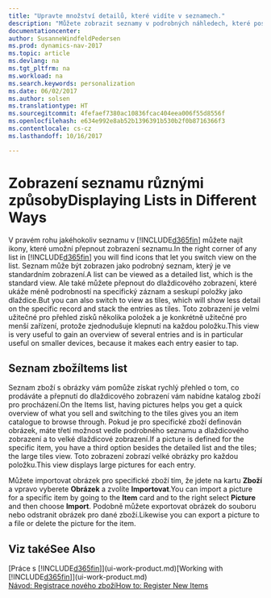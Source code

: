 ```yaml
---
title: "Upravte množství detailů, které vidíte v seznamech."
description: "Můžete zobrazit seznamy v podrobných náhledech, které poskytují více informací nebo jako dlaždice, které lze snadno vizuálně skenovat."
documentationcenter: 
author: SusanneWindfeldPedersen
ms.prod: dynamics-nav-2017
ms.topic: article
ms.devlang: na
ms.tgt_pltfrm: na
ms.workload: na
ms.search.keywords: personalization
ms.date: 06/02/2017
ms.author: solsen
ms.translationtype: HT
ms.sourcegitcommit: 4fefaef7380ac10836fcac404eea006f55d8556f
ms.openlocfilehash: e634e992e8ab52b1396391b530b2f0b8716366f3
ms.contentlocale: cs-cz
ms.lasthandoff: 10/16/2017

---
```

# <a name="displaying-lists-in-different-ways"></a><span data-ttu-id="a8f37-103">Zobrazení seznamu různými způsoby</span><span class="sxs-lookup"><span data-stu-id="a8f37-103">Displaying Lists in Different Ways</span></span>
<span data-ttu-id="a8f37-104">V pravém rohu jakéhokoliv seznamu v [!INCLUDE[d365fin](includes/d365fin_md.md)] můžete najít ikony, které umožní přepnout zobrazení seznamu.</span><span class="sxs-lookup"><span data-stu-id="a8f37-104">In the right corner of any list in [!INCLUDE[d365fin](includes/d365fin_md.md)] you will find icons that let you switch view on the list.</span></span> <span data-ttu-id="a8f37-105">Seznam může být zobrazen jako podrobný seznam, který je ve standardním zobrazení.</span><span class="sxs-lookup"><span data-stu-id="a8f37-105">A list can be viewed as a detailed list, which is the standard view.</span></span> <span data-ttu-id="a8f37-106">Ale také můžete přepnout do dlaždicového zobrazení, které ukáže méně podrobností na specifický záznam a seskupí položky jako dlaždice.</span><span class="sxs-lookup"><span data-stu-id="a8f37-106">But you can also switch to view as tiles, which will show less detail on the specific record and stack the entries as tiles.</span></span> <span data-ttu-id="a8f37-107">Toto zobrazení je velmi užitečné pro přehled zisků několika položek a je konkrétně užitečné pro menší zařízení, protože zjednodušuje klepnutí na každou položku.</span><span class="sxs-lookup"><span data-stu-id="a8f37-107">This view is very useful to gain an overview of several entries and is in particular useful on smaller devices, because it makes each entry easier to tap.</span></span>

## <a name="items-list"></a><span data-ttu-id="a8f37-108">Seznam zboží</span><span class="sxs-lookup"><span data-stu-id="a8f37-108">Items list</span></span>
<span data-ttu-id="a8f37-109">Seznam zboží s obrázky vám pomůže získat rychlý přehled o tom, co prodáváte a přepnutí do dlaždicového zobrazení vám nabídne katalog zboží pro procházení.</span><span class="sxs-lookup"><span data-stu-id="a8f37-109">On the Items list, having pictures helps you get a quick overview of what you sell and switching to the tiles gives you an item catalogue to browse through.</span></span> <span data-ttu-id="a8f37-110">Pokud je pro specifické zboží definován obrázek, máte třetí možnost vedle podrobného seznamu a dlaždicového zobrazení a to velké dlaždicové zobrazení.</span><span class="sxs-lookup"><span data-stu-id="a8f37-110">If a picture is defined for the specific item, you have a third option besides the detailed list and the tiles; the large tiles view.</span></span> <span data-ttu-id="a8f37-111">Toto zobrazení zobrazí velké obrázky pro každou položku.</span><span class="sxs-lookup"><span data-stu-id="a8f37-111">This view displays large pictures for each entry.</span></span>

<span data-ttu-id="a8f37-112">Můžete importovat obrázek pro specifické zboží tím, že jdete na kartu **Zboží** a vpravo vyberete **Obrázek** a zvolíte **Importovat**.</span><span class="sxs-lookup"><span data-stu-id="a8f37-112">You can import a picture for a specific item by going to the **Item** card and to the right select **Picture** and then choose **Import**.</span></span> <span data-ttu-id="a8f37-113">Podobně můžete exportovat obrázek do souboru nebo odstranit obrázek pro dané zboží.</span><span class="sxs-lookup"><span data-stu-id="a8f37-113">Likewise you can export a picture to a file or delete the picture for the item.</span></span>  

## <a name="see-also"></a><span data-ttu-id="a8f37-114">Viz také</span><span class="sxs-lookup"><span data-stu-id="a8f37-114">See Also</span></span>
<span data-ttu-id="a8f37-115">[Práce s [!INCLUDE[d365fin](includes/d365fin_md.md)]](ui-work-product.md)</span><span class="sxs-lookup"><span data-stu-id="a8f37-115">[Working with [!INCLUDE[d365fin](includes/d365fin_md.md)]](ui-work-product.md)</span></span>  
[<span data-ttu-id="a8f37-116">Návod: Registrace nového zboží</span><span class="sxs-lookup"><span data-stu-id="a8f37-116">How to: Register New Items</span></span>](inventory-how-register-new-items.md)  

